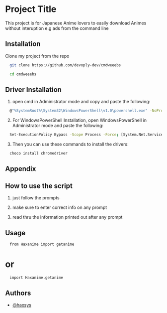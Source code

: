 
# Project Title

This project is for Japanese Anime lovers to easily download Animes without interuption e.g ads from the command line


## Installation

Clone my project from the repo

```bash
  git clone https://github.com/devoply-dev/cmdweeebs

  cd cmdweeebs
```
Driver Installation
--------------------

1. open cmd in Administrator mode and copy and paste the following:
```bash
  @"%SystemRoot%\System32\WindowsPowerShell\v1.0\powershell.exe" -NoProfile -InputFormat None -ExecutionPolicy Bypass -Command "[System.Net.ServicePointManager]::SecurityProtocol = 3072; iex ((New-Object System.Net.WebClient).DownloadString('https://community.chocolatey.org/install.ps1'))" && SET "PATH=%PATH%;%ALLUSERSPROFILE%\chocolatey\bin"
```

2. For WindowsPowerShell Installation, open WindowsPowerShell in Administrator mode and paste the following:
```bash
  Set-ExecutionPolicy Bypass -Scope Process -Force; [System.Net.ServicePointManager]::SecurityProtocol = [System.Net.ServicePointManager]::SecurityProtocol -bor 3072; iex ((New-Object System.Net.WebClient).DownloadString('https://community.chocolatey.org/install.ps1'))
```

3. Then you can use these commands to install the drivers:
```bash
  choco install chromedriver
```

## Appendix
How to use the script
----------------

1. just follow the prompts

2. make sure to enter correct info on any prompt

3. read thru the information printed out after any prompt

## Usage

```bash
  from Haxanime import getanime
```
# or

```bash
  import Haxanime.getanime
```

## Authors

- [@haxsys](https://github.com/devoply-dev)
